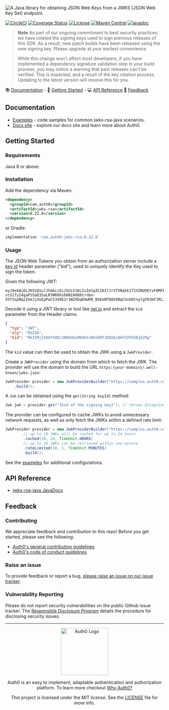 ![A Java library for obtaining JSON Web Keys from a JWKS (JSON Web Key Set) endpoint.](https://cdn.auth0.com/website/sdks/banners/jwks-rsa-java-banner.png)

[![CircleCI](https://img.shields.io/circleci/project/github/auth0/jwks-rsa-java.svg?style=flat-square)](https://circleci.com/gh/auth0/jwks-rsa-java/tree/master)
[![Coverage Status](https://codecov.io/gh/auth0/jwks-rsa-java/branch/master/graph/badge.svg?style=flat-square)](https://codecov.io/github/auth0/jwks-rsa-java)
[![License](http://img.shields.io/:license-mit-blue.svg?style=flat)](https://doge.mit-license.org/)
[![Maven Central](https://img.shields.io/maven-central/v/com.auth0/jwks-rsa.svg?style=flat-square)](https://search.maven.org/#search%7Cga%7C1%7Cg%3A%20com.auth0%20a%3Ajwks-rsa)
[![javadoc](https://javadoc.io/badge2/com.auth0/jwks-rsa-java/javadoc.svg)](https://javadoc.io/doc/com.auth0/jwks-rsa)

> **Note**
> As part of our ongoing commitment to best security practices, we have rotated the signing keys used to sign previous releases of this SDK. As a result, new patch builds have been released using the new signing key. Please upgrade at your earliest convenience.
> 
> While this change won't affect most developers, if you have implemented a dependency signature validation step in your build process, you may notice a warning that past releases can't be verified. This is expected, and a result of the key rotation process. Updating to the latest version will resolve this for you.

:books: [Documentation](#documentation) - :rocket: [Getting Started](#getting-started) - :computer: [API Reference](#api-reference) :speech_balloon: [Feedback](#feedback)

## Documentation
- [Examples](./EXAMPLES.md) - code samples for common jwks-rsa-java scenarios.
- [Docs site](https://www.auth0.com/docs) - explore our docs site and learn more about Auth0.

## Getting Started

### Requirements

Java 8 or above.

### Installation

Add the dependency via Maven:

```xml
<dependency>
  <groupId>com.auth0</groupId>
  <artifactId>jwks-rsa</artifactId>
  <version>0.22.0</version>
</dependency>
```

or Gradle:

```gradle
implementation 'com.auth0:jwks-rsa:0.22.0'
```

### Usage

The JSON Web Tokens you obtain from an authorization server include a [key id](https://tools.ietf.org/html/rfc7515#section-4.1.4) header parameter ("kid"), used to uniquely identify the Key used to sign the token.

Given the following JWT:

```
eyJ0eXAiOiJKV1QiLCJhbGciOiJSUzI1NiIsImtpZCI6IlJrSTVNakk1T1VZNU9EYzFOMFE0UXpNME9VWXpOa1ZHTVRKRE9VRXpRa0ZDT1RVM05qRTJSZyJ9.eyJpc3MiOiJodHRwczovL3NhbmRyaW5vLmF1dGgwLmNvbS8iLCJzdWIiOiJhdXRoMHw1NjMyNTAxZjQ2OGYwZjE3NTZmNGNhYjAiLCJhdWQiOiJQN2JhQnRTc3JmQlhPY3A5bHlsMUZEZVh0ZmFKUzRyViIsImV4cCI6MTQ2ODk2NDkyNiwiaWF0IjoxNDY4OTI4OTI2fQ.NaNeRSDCNu522u4hcVhV65plQOiGPStgSzVW4vR0liZYQBlZ_3OKqCmHXsu28NwVHW7_KfVgOz4m3BK6eMDZk50dAKf9LQzHhiG8acZLzm5bNMU3iobSAJdRhweRht544ZJkzJ-scS1fyI4gaPS5aD3SaLRYWR0Xsb6N1HU86trnbn-XSYSspNqzIUeJjduEpPwC53V8E2r1WZXbqEHwM9_BGEeNTQ8X9NqCUvbQtnylgYR3mfJRL14JsCWNFmmamgNNHAI0uAJo84mu_03I25eVuCK0VYStLPd0XFEyMVFpk48Bg9KNWLMZ7OUGTB_uv_1u19wKYtqeTbt9m1YcPMQ
```

Decode it using a JWT library or tool like [jwt.io](https://jwt.io/?value=eyJ0eXAiOiJKV1QiLCJhbGciOiJSUzI1NiIsImtpZCI6IlJrSTVNakk1T1VZNU9EYzFOMFE0UXpNME9VWXpOa1ZHTVRKRE9VRXpRa0ZDT1RVM05qRTJSZyJ9.eyJpc3MiOiJodHRwczovL3NhbmRyaW5vLmF1dGgwLmNvbS8iLCJzdWIiOiJhdXRoMHw1NjMyNTAxZjQ2OGYwZjE3NTZmNGNhYjAiLCJhdWQiOiJQN2JhQnRTc3JmQlhPY3A5bHlsMUZEZVh0ZmFKUzRyViIsImV4cCI6MTQ2ODk2NDkyNiwiaWF0IjoxNDY4OTI4OTI2fQ.NaNeRSDCNu522u4hcVhV65plQOiGPStgSzVW4vR0liZYQBlZ_3OKqCmHXsu28NwVHW7_KfVgOz4m3BK6eMDZk50dAKf9LQzHhiG8acZLzm5bNMU3iobSAJdRhweRht544ZJkzJ-scS1fyI4gaPS5aD3SaLRYWR0Xsb6N1HU86trnbn-XSYSspNqzIUeJjduEpPwC53V8E2r1WZXbqEHwM9_BGEeNTQ8X9NqCUvbQtnylgYR3mfJRL14JsCWNFmmamgNNHAI0uAJo84mu_03I25eVuCK0VYStLPd0XFEyMVFpk48Bg9KNWLMZ7OUGTB_uv_1u19wKYtqeTbt9m1YcPMQ) and extract the `kid` parameter from the Header claims.

```json
{
  "typ": "JWT",
  "alg": "RS256",
  "kid": "RkI5MjI5OUY5ODc1N0Q4QzM0OUYzNkVGMTJDOUEzQkFCOTU3NjE2Rg"
}
```

The `kid` value can then be used to obtain the JWK using a `JwkProvider`.

Create a `JWKProvider` using the domain from which to fetch the JWK. The provider will use the domain to build the URL `https:{your-domain}/.well-known/jwks.json`: 

```java
JwkProvider provider = new JwkProviderBuilder("https://samples.auth0.com/")
    .build();
```

A `Jwk` can be obtained using the `get(String keyId)` method:

```java
Jwk jwk = provider.get("{kid of the signing key}"); // throws Exception when not found or can't get one
```

The provider can be configured to cache JWKs to avoid unnecessary network requests, as well as only fetch the JWKs within a defined rate limit:

```java
JwkProvider provider = new JwkProviderBuilder("https://samples.auth0.com/")
        // up to 10 JWKs will be cached for up to 24 hours
        .cached(10, 24, TimeUnit.HOURS)
        // up to 10 JWKs can be retrieved within one minute
        .rateLimited(10, 1, TimeUnit.MINUTES)
        .build();
```

See the [examples](./EXAMPLES.md) for additional configurations.

## API Reference

- [jwks-rsa-java JavaDocs](https://javadoc.io/doc/com.auth0/jwks-rsa/latest/)

## Feedback

### Contributing

We appreciate feedback and contribution to this repo! Before you get started, please see the following:

- [Auth0's general contribution guidelines](https://github.com/auth0/open-source-template/blob/master/GENERAL-CONTRIBUTING.md)
- [Auth0's code of conduct guidelines]((https://github.com/auth0/open-source-template/blob/master/CODE-OF-CONDUCT.md))

### Raise an issue
To provide feedback or report a bug, [please raise an issue on our issue tracker](https://github.com/auth0/jwks-rsa-java/issues).

### Vulnerability Reporting
Please do not report security vulnerabilities on the public Github issue tracker. The [Responsible Disclosure Program](https://auth0.com/whitehat) details the procedure for disclosing security issues.

---

<p align="center">
  <picture>
    <source media="(prefers-color-scheme: light)" srcset="https://cdn.auth0.com/website/sdks/logos/auth0_light_mode.png"   width="150">
    <source media="(prefers-color-scheme: dark)" srcset="https://cdn.auth0.com/website/sdks/logos/auth0_dark_mode.png" width="150">
    <img alt="Auth0 Logo" src="./auth0_light_mode.png" width="150">
  </picture>
</p>
<p align="center">Auth0 is an easy to implement, adaptable authentication and authorization platform. To learn more checkout <a href="https://auth0.com/why-auth0">Why Auth0?</a></p>
<p align="center">
This project is licensed under the MIT license. See the <a href="./LICENSE"> LICENSE</a> file for more info.</p>
